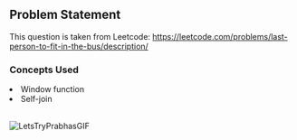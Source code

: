## Problem Statement

This question is taken from Leetcode: https://leetcode.com/problems/last-person-to-fit-in-the-bus/description/

### Concepts Used
<li>Window function</li>
<li>Self-join</li>
<br>

![LetsTryPrabhasGIF](https://github.com/HeatTransfer/SQL_Mastery_Marathon/assets/53636141/468e5799-0f3f-435b-a230-8a9fd537d250)
